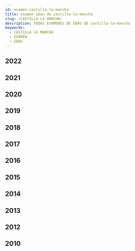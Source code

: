 ```yaml
---
id: examen-castilla-la-mancha
title: examen ebau de castilla-la-mancha
slug: /CASTILLA LA MANCHA/
description: TODAS EXAMENES DE EBAU DE castilla-la-mancha
keywords:
  - CASTILLA LA MANCHA
  - EXAMEN
  - EBAU
---
```


## 2022
## 2021
## 2020
## 2019
## 2018
## 2017
## 2016
## 2015
## 2014
## 2013
## 2012
## 2010
